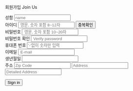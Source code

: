 <!DOCTYPE html>
<html lang="en">

<head>
    <meta charset="UTF-8">
    <meta http-equiv="X-UA-Compatible" content="IE=edge">
    <meta name="viewport" content="width=device-width, initial-scale=1.0">
    <title>FaLcon_Join Us</title>
    <link rel="stylesheet" href="JoinUs.css">
    <link rel="stylesheet" href="http://code.jquery.com/ui/1.13.1/themes/base/jquery-ui.css">
    <script src="https://code.jquery.com/jquery-3.6.0.js"></script>
    <script src="https://code.jquery.com/ui/1.13.1/jquery-ui.js"></script>
    <script src="https://code.jquery.com/jquery-migrate-3.4.0.js"
        integrity="sha256-0Nkb10Hnhm4EJZ0QDpvInc3bRp77wQIbIQmWYH3Y7Vw=" crossorigin="anonymous"></script>
    <script src="//t1.daumcdn.net/mapjsapi/bundle/postcode/prod/postcode.v2.js"></script>
    
</head>
<body>
    <form action="#" method="post">
        <div class="join">
            <div class="join_form">
                <p>
                    <span class="title1">회원가입</span>
                    <span class="title2">Join Us</span>
                </p>
                <div>
                    <label for="name">성함</label>
                    <input type="text" id="name" class="name" name="Customer_name" placeholder="name" />
                </div>
                <div>
                    <label for="id">아이디 </label>
                    <input type="text" id="id" class="id" name="Customer_id" placeholder=" 영문, 숫자 포함 8~12자"
                        maxlength="12" minlength="8" />
                    <input type="submit" value="중복확인" class="verBtn">
                </div>
                <div>
                    <label for="pw">비밀번호 </label>
                    <input type="password" id="pw" class="pw" placeholder=" 영문, 숫자 포함 10~20자" name="Customer_pw"
                        maxlength="20" minlength="10" /><br />
                    <label for="ver_pw">비밀번호 확인 </label>
                    <input type="password" id="ver_pw" class="ver_pw" placeholder=" Verify password" />
                </div>
                <div>
                    <label>휴대폰 번호 </label>
                    <input type="text" class="phnumber" name="Customer_Phone" maxlength="12"
                        placeholder="'-'없이 숫자만 입력" />
                </div>
                <div>
                    <label for="email">이메일 </label>
                    <input type="email" id="email" name="Customer_mail" placeholder=" E-mail" />
                </div>
                <div>
                    <label for="datepicker">생년월일</label>
                    <input type="text" id="datepicker" name="Customer_birth">
                </div>
                <div>
                    <label for="member_post">주소</label>       <!--name이 for로 수정된 것 고지-->
                    <input name="Customer_addressNum" id="member_post"  type="text" placeholder="Zip Code" readonly onclick="findAddr()"> <!--여기에 우편번호용 칼럼명이 있어야함-->
                    <input name="Customer_address" id="member_address" type="text" placeholder="Address" readonly> <br>
                    <input name="Customer_address"  type="text" placeholder="Detailed Address">
                </div>
                <p><a href="#"><input type="submit" class="joinBtn" value="Sign in"></a></p>      <!--로그인 된 상태의 메인 페이지로 이동하게 a태그 안 링크작성-->
            </div>
            <script>
                function findAddr(){
                    new daum.Postcode({
                        oncomplete: function(data) {
                            
                            console.log(data);
                            
                            
                            var roadAddr = data.roadAddress; // 도로명 주소 변수
                            var jibunAddr = data.jibunAddress; // 지번 주소 변수
                            
                            document.getElementById('member_post').value = data.zonecode;
                            if(roadAddr !== ''){
                                document.getElementById("member_addr").value = roadAddr;
                            } 
                            else if(jibunAddr !== ''){
                                document.getElementById("member_addr").value = jibunAddr;
                            }
                        }
                    }).open();
                }
                </script>
                <script src="//t1.daumcdn.net/mapjsapi/bundle/postcode/prod/postcode.v2.js"></script>  
            
        </div>        
    </form>
</body>

</html>

